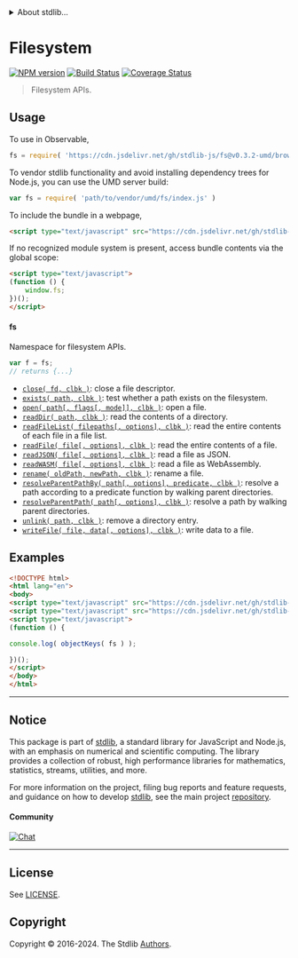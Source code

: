 <!--

@license Apache-2.0

Copyright (c) 2018 The Stdlib Authors.

Licensed under the Apache License, Version 2.0 (the "License");
you may not use this file except in compliance with the License.
You may obtain a copy of the License at

   http://www.apache.org/licenses/LICENSE-2.0

Unless required by applicable law or agreed to in writing, software
distributed under the License is distributed on an "AS IS" BASIS,
WITHOUT WARRANTIES OR CONDITIONS OF ANY KIND, either express or implied.
See the License for the specific language governing permissions and
limitations under the License.

-->


<details>
  <summary>
    About stdlib...
  </summary>
  <p>We believe in a future in which the web is a preferred environment for numerical computation. To help realize this future, we've built stdlib. stdlib is a standard library, with an emphasis on numerical and scientific computation, written in JavaScript (and C) for execution in browsers and in Node.js.</p>
  <p>The library is fully decomposable, being architected in such a way that you can swap out and mix and match APIs and functionality to cater to your exact preferences and use cases.</p>
  <p>When you use stdlib, you can be absolutely certain that you are using the most thorough, rigorous, well-written, studied, documented, tested, measured, and high-quality code out there.</p>
  <p>To join us in bringing numerical computing to the web, get started by checking us out on <a href="https://github.com/stdlib-js/stdlib">GitHub</a>, and please consider <a href="https://opencollective.com/stdlib">financially supporting stdlib</a>. We greatly appreciate your continued support!</p>
</details>

# Filesystem

[![NPM version][npm-image]][npm-url] [![Build Status][test-image]][test-url] [![Coverage Status][coverage-image]][coverage-url] <!-- [![dependencies][dependencies-image]][dependencies-url] -->

> Filesystem APIs.



<section class="usage">

## Usage

To use in Observable,

```javascript
fs = require( 'https://cdn.jsdelivr.net/gh/stdlib-js/fs@v0.3.2-umd/browser.js' )
```

To vendor stdlib functionality and avoid installing dependency trees for Node.js, you can use the UMD server build:

```javascript
var fs = require( 'path/to/vendor/umd/fs/index.js' )
```

To include the bundle in a webpage,

```html
<script type="text/javascript" src="https://cdn.jsdelivr.net/gh/stdlib-js/fs@v0.3.2-umd/browser.js"></script>
```

If no recognized module system is present, access bundle contents via the global scope:

```html
<script type="text/javascript">
(function () {
    window.fs;
})();
</script>
```

#### fs

Namespace for filesystem APIs.

```javascript
var f = fs;
// returns {...}
```

<!-- <toc pattern="*"> -->

<div class="namespace-toc">

-   <span class="signature">[`close( fd, clbk )`][@stdlib/fs/close]</span><span class="delimiter">: </span><span class="description">close a file descriptor.</span>
-   <span class="signature">[`exists( path, clbk )`][@stdlib/fs/exists]</span><span class="delimiter">: </span><span class="description">test whether a path exists on the filesystem.</span>
-   <span class="signature">[`open( path[, flags[, mode]], clbk )`][@stdlib/fs/open]</span><span class="delimiter">: </span><span class="description">open a file.</span>
-   <span class="signature">[`readDir( path, clbk )`][@stdlib/fs/read-dir]</span><span class="delimiter">: </span><span class="description">read the contents of a directory.</span>
-   <span class="signature">[`readFileList( filepaths[, options], clbk )`][@stdlib/fs/read-file-list]</span><span class="delimiter">: </span><span class="description">read the entire contents of each file in a file list.</span>
-   <span class="signature">[`readFile( file[, options], clbk )`][@stdlib/fs/read-file]</span><span class="delimiter">: </span><span class="description">read the entire contents of a file.</span>
-   <span class="signature">[`readJSON( file[, options], clbk )`][@stdlib/fs/read-json]</span><span class="delimiter">: </span><span class="description">read a file as JSON.</span>
-   <span class="signature">[`readWASM( file[, options], clbk )`][@stdlib/fs/read-wasm]</span><span class="delimiter">: </span><span class="description">read a file as WebAssembly.</span>
-   <span class="signature">[`rename( oldPath, newPath, clbk )`][@stdlib/fs/rename]</span><span class="delimiter">: </span><span class="description">rename a file.</span>
-   <span class="signature">[`resolveParentPathBy( path[, options], predicate, clbk )`][@stdlib/fs/resolve-parent-path-by]</span><span class="delimiter">: </span><span class="description">resolve a path according to a predicate function by walking parent directories.</span>
-   <span class="signature">[`resolveParentPath( path[, options], clbk )`][@stdlib/fs/resolve-parent-path]</span><span class="delimiter">: </span><span class="description">resolve a path by walking parent directories.</span>
-   <span class="signature">[`unlink( path, clbk )`][@stdlib/fs/unlink]</span><span class="delimiter">: </span><span class="description">remove a directory entry.</span>
-   <span class="signature">[`writeFile( file, data[, options], clbk )`][@stdlib/fs/write-file]</span><span class="delimiter">: </span><span class="description">write data to a file.</span>

</div>

<!-- </toc> -->

</section>

<!-- /.usage -->

<section class="examples">

## Examples

<!-- TODO: better examples -->

<!-- eslint no-undef: "error" -->

```html
<!DOCTYPE html>
<html lang="en">
<body>
<script type="text/javascript" src="https://cdn.jsdelivr.net/gh/stdlib-js/utils/keys@umd/browser.js"></script>
<script type="text/javascript" src="https://cdn.jsdelivr.net/gh/stdlib-js/fs@v0.3.2-umd/browser.js"></script>
<script type="text/javascript">
(function () {

console.log( objectKeys( fs ) );

})();
</script>
</body>
</html>
```

</section>

<!-- /.examples -->

<!-- Section for related `stdlib` packages. Do not manually edit this section, as it is automatically populated. -->

<section class="related">

</section>

<!-- /.related -->

<!-- Section for all links. Make sure to keep an empty line after the `section` element and another before the `/section` close. -->


<section class="main-repo" >

* * *

## Notice

This package is part of [stdlib][stdlib], a standard library for JavaScript and Node.js, with an emphasis on numerical and scientific computing. The library provides a collection of robust, high performance libraries for mathematics, statistics, streams, utilities, and more.

For more information on the project, filing bug reports and feature requests, and guidance on how to develop [stdlib][stdlib], see the main project [repository][stdlib].

#### Community

[![Chat][chat-image]][chat-url]

---

## License

See [LICENSE][stdlib-license].


## Copyright

Copyright &copy; 2016-2024. The Stdlib [Authors][stdlib-authors].

</section>

<!-- /.stdlib -->

<!-- Section for all links. Make sure to keep an empty line after the `section` element and another before the `/section` close. -->

<section class="links">

[npm-image]: http://img.shields.io/npm/v/@stdlib/fs.svg
[npm-url]: https://npmjs.org/package/@stdlib/fs

[test-image]: https://github.com/stdlib-js/fs/actions/workflows/test.yml/badge.svg?branch=v0.3.2
[test-url]: https://github.com/stdlib-js/fs/actions/workflows/test.yml?query=branch:v0.3.2

[coverage-image]: https://img.shields.io/codecov/c/github/stdlib-js/fs/main.svg
[coverage-url]: https://codecov.io/github/stdlib-js/fs?branch=main

<!--

[dependencies-image]: https://img.shields.io/david/stdlib-js/fs.svg
[dependencies-url]: https://david-dm.org/stdlib-js/fs/main

-->

[chat-image]: https://img.shields.io/gitter/room/stdlib-js/stdlib.svg
[chat-url]: https://app.gitter.im/#/room/#stdlib-js_stdlib:gitter.im

[stdlib]: https://github.com/stdlib-js/stdlib

[stdlib-authors]: https://github.com/stdlib-js/stdlib/graphs/contributors

[umd]: https://github.com/umdjs/umd
[es-module]: https://developer.mozilla.org/en-US/docs/Web/JavaScript/Guide/Modules

[deno-url]: https://github.com/stdlib-js/fs/tree/deno
[deno-readme]: https://github.com/stdlib-js/fs/blob/deno/README.md
[umd-url]: https://github.com/stdlib-js/fs/tree/umd
[umd-readme]: https://github.com/stdlib-js/fs/blob/umd/README.md
[esm-url]: https://github.com/stdlib-js/fs/tree/esm
[esm-readme]: https://github.com/stdlib-js/fs/blob/esm/README.md
[branches-url]: https://github.com/stdlib-js/fs/blob/main/branches.md

[stdlib-license]: https://raw.githubusercontent.com/stdlib-js/fs/main/LICENSE

<!-- <toc-links> -->

[@stdlib/fs/close]: https://github.com/stdlib-js/fs/tree/main/close

[@stdlib/fs/exists]: https://github.com/stdlib-js/fs/tree/main/exists

[@stdlib/fs/open]: https://github.com/stdlib-js/fs/tree/main/open

[@stdlib/fs/read-dir]: https://github.com/stdlib-js/fs/tree/main/read-dir

[@stdlib/fs/read-file-list]: https://github.com/stdlib-js/fs/tree/main/read-file-list

[@stdlib/fs/read-file]: https://github.com/stdlib-js/fs/tree/main/read-file

[@stdlib/fs/read-json]: https://github.com/stdlib-js/fs/tree/main/read-json

[@stdlib/fs/read-wasm]: https://github.com/stdlib-js/fs/tree/main/read-wasm

[@stdlib/fs/rename]: https://github.com/stdlib-js/fs/tree/main/rename

[@stdlib/fs/resolve-parent-path-by]: https://github.com/stdlib-js/fs/tree/main/resolve-parent-path-by

[@stdlib/fs/resolve-parent-path]: https://github.com/stdlib-js/fs/tree/main/resolve-parent-path

[@stdlib/fs/unlink]: https://github.com/stdlib-js/fs/tree/main/unlink

[@stdlib/fs/write-file]: https://github.com/stdlib-js/fs/tree/main/write-file

<!-- </toc-links> -->

</section>

<!-- /.links -->
